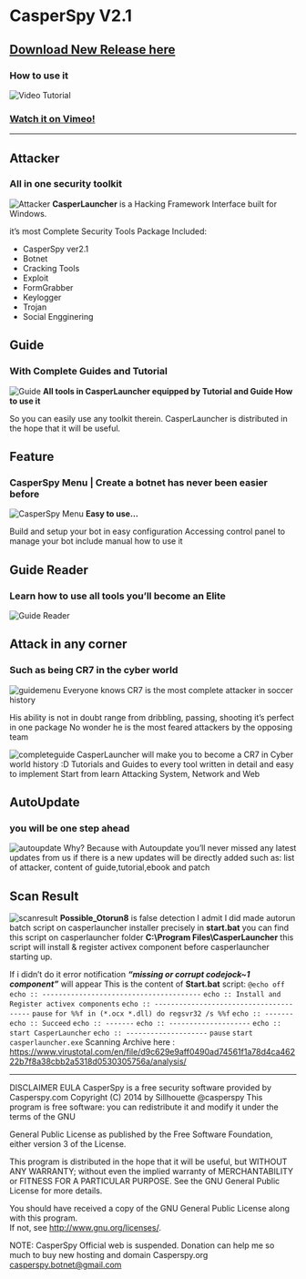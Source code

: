 # CasperSpy V2.1
## [Download New Release here](https://github.com/sillhouette/casperspy/releases)
### How to use it
![Video Tutorial](http://casperspy.com/images/casperlogger-video.png)
### [Watch it on Vimeo!](https://vimeo.com/92723862)

***
## Attacker
### All in one security toolkit
![Attacker](http://casperspy.com/wp-content/uploads/2013/02/attacker.jpg)
**CasperLauncher** is a Hacking Framework Interface built for Windows.

it’s most Complete Security Tools Package
Included:
* CasperSpy ver2.1
* Botnet
* Cracking Tools
* Exploit
* FormGrabber
* Keylogger
* Trojan
* Social Engginering

## Guide
### With Complete Guides and Tutorial
![Guide](http://casperspy.com/wp-content/uploads/2013/02/guide.jpg)
**All tools in CasperLauncher equipped by Tutorial and Guide How to use it**

So you can easily use any toolkit therein.
CasperLauncher is distributed in the hope that it will be useful.

## Feature
### CasperSpy Menu | Create a botnet has never been easier before
![CasperSpy Menu](http://casperspy.com/images/casperspy-menu.jpg)
**Easy to use…**

Build and setup your bot in easy configuration
Accessing control panel to manage your bot include manual how to use it

## Guide Reader 
### Learn how to use all tools you’ll become an Elite
![Guide Reader](http://casperspy.com/images/casperbrowser.jpg)

## Attack in any corner 
### Such as being CR7 in the cyber world
![guidemenu](http://casperspy.com/images/guide-menu.jpg)
Everyone knows CR7 is the most complete attacker in soccer history

His ability is not in doubt
range from dribbling, passing, shooting it’s perfect in one package
No wonder he is the most feared attackers by the opposing team

![completeguide](http://casperspy.com/images/complete-guide-menu.jpg)
CasperLauncher will make you to become a CR7 in Cyber world history :D
Tutorials and Guides to every tool written in detail and easy to implement
Start from learn Attacking System, Network and Web

## AutoUpdate
### you will be one step ahead
![autoupdate](http://casperspy.com/images/autoupdate.jpg)
Why?
Because with Autoupdate you’ll never missed any latest updates from us
if there is a new updates will be directly added
such as: list of attacker, content of guide,tutorial,ebook and patch

## Scan Result
![scanresult](http://casperspy.com/wp-content/uploads/2013/02/virustotal.jpg)
**Possible_Otorun8** is false detection
I admit I did made autorun batch script on casperlauncher installer precisely in **start.bat**
you can find this script on casperlauncher folder **C:\Program Files\CasperLauncher**
this script will install & register activex component before casperlauncher starting up.

If i didn’t do it error notification _**“missing or corrupt codejock~1 component”**_ will appear
This is the content of **Start.bat** script:
`@echo off`
`echo :: ---------------------------------------`
`echo :: Install and Register activex components`
`echo :: ---------------------------------------`
`pause`
`for %%f in (*.ocx *.dll) do regsvr32 /s %%f`
`echo :: -------`
`echo :: Succeed`
`echo :: -------`
`echo :: --------------------`
`echo :: start CasperLauncher`
`echo :: --------------------`
`pause`
`start casperlauncher.exe`
Scanning Archive here : https://www.virustotal.com/en/file/d9c629e9aff0490ad74561f1a78d4ca46222b7f8a38cbb2a5318d0530305756a/analysis/

***

DISCLAIMER EULA
CasperSpy is a free security software provided by Casperspy.com 
Copyright (C) 2014 by Sillhouette @casperspy 
This program is free software: you can redistribute it 
and modify it under the terms of the GNU 

General Public License as 
published by the Free Software Foundation, 
either version 3 of the License.

This program is distributed in the hope that it will be useful, 
but WITHOUT ANY WARRANTY; 
without even the implied warranty 
of MERCHANTABILITY or FITNESS FOR A PARTICULAR PURPOSE. 
See the GNU General Public License for more details. 

You should have received a copy of the GNU General Public 
License along with this program.  
If not, see <http://www.gnu.org/licenses/>.

NOTE: CasperSpy Official web is suspended. Donation can help me so much to buy new hosting and domain Casperspy.org
casperspy.botnet@gmail.com
